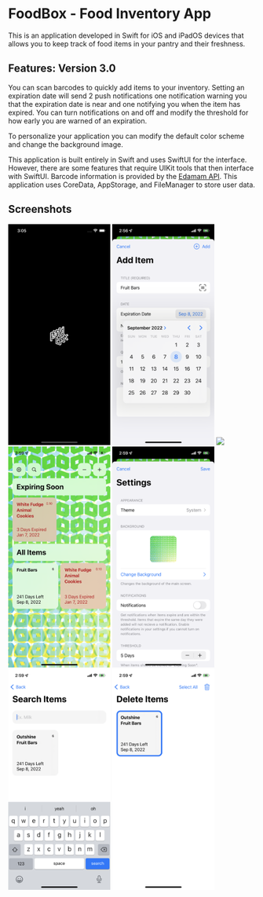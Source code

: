 # FoodBox - Food Inventory App

This is an application developed in Swift for iOS and iPadOS devices that allows you to keep track of food items in your pantry and their freshness.

## Features: Version 3.0
You can scan barcodes to quickly add items to your inventory. Setting an expiration date will send 2 push notifications one notification warning you that the expiration date is near and one notifying you when the item has expired. You can turn notifications on and off and modify the threshold for how early you are warned of an expiration.

To personalize your application you can modify the default color scheme and change the background image.

This application is built entirely in Swift and uses SwiftUI for the interface. However, there are some features that require UIKit tools that then interface with SwiftUI. Barcode information is provided by the [Edamam API](https://www.edamam.com/ "Edamam API"). This application uses CoreData, AppStorage, and FileManager to store user data.

## Screenshots
<div>
	<img src="https://raw.githubusercontent.com/avigael/Food-Inventory-App/main/Previews/Splash.png" height=450>
	<img src="https://raw.githubusercontent.com/avigael/Food-Inventory-App/main/Previews/Create.PNG" height=450>
	<img src="https://raw.githubusercontent.com/avigael/Food-Inventory-App/main/Previews/Scan.png" height=450>
	<img src="https://raw.githubusercontent.com/avigael/Food-Inventory-App/main/Previews/Home.PNG" height=450>
	<img src="https://raw.githubusercontent.com/avigael/Food-Inventory-App/main/Previews/Settings.PNG" height=450>
	<img src="https://raw.githubusercontent.com/avigael/Food-Inventory-App/main/Previews/Search.PNG" height=450>
	<img src="https://raw.githubusercontent.com/avigael/Food-Inventory-App/main/Previews/Delete.PNG" height=450>
</div>
